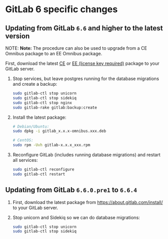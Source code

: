 # GitLab 6 specific changes

## Updating from GitLab `6.6` and higher to the latest version

NOTE: **Note:**
The procedure can also be used to upgrade from a CE Omnibus package to an EE
Omnibus package.

First, download the latest [CE](https://packages.gitlab.com/gitlab/gitlab-ce) or
[EE (license key required)](https://about.gitlab.com/install/)
package to your GitLab server.

1. Stop services, but leave postgres running for the database migrations and
   create a backup:

    ```sh
    sudo gitlab-ctl stop unicorn
    sudo gitlab-ctl stop sidekiq
    sudo gitlab-ctl stop nginx
    sudo gitlab-rake gitlab:backup:create
    ```

1. Install the latest package:

    ```sh
    # Debian/Ubuntu:
    sudo dpkg -i gitlab_x.x.x-omnibus.xxx.deb

    # CentOS:
    sudo rpm -Uvh gitlab-x.x.x_xxx.rpm
    ```

1. Reconfigure GitLab (includes running database migrations) and restart all
   services:

    ```sh
    sudo gitlab-ctl reconfigure
    sudo gitlab-ctl restart
    ```

## Updating from GitLab `6.6.0.pre1` to `6.6.4`

1. First, download the latest package from <https://about.gitlab.com/install/>
   to your GitLab server.

1. Stop unicorn and Sidekiq so we can do database migrations:

    ```sh
    sudo gitlab-ctl stop unicorn
    sudo gitlab-ctl stop sidekiq
    ```
